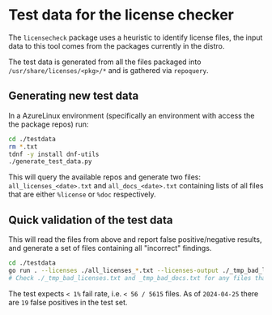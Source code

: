 # Test data for the license checker

The `licensecheck` package uses a heuristic to identify license files, the input data to this tool comes from the packages currently in the distro.

The test data is generated from all the files packaged into `/usr/share/licenses/<pkg>/*` and is gathered via `repoquery`.

## Generating new test data

In a AzureLinux environment (specifically an environment with access the the package repos) run:

```bash
cd ./testdata
rm *.txt
tdnf -y install dnf-utils
./generate_test_data.py
```

This will query the available repos and generate two files: `all_licenses_<date>.txt` and `all_docs_<date>.txt` containing lists of all files that are either `%license` or `%doc` respectively.

## Quick validation of the test data

This will read the files from above and report false positive/negative results, and generate a set of files containing all "incorrect" findings.

```bash
cd ./testdata
go run . --licenses ./all_licenses_*.txt --licenses-output ./_tmp_bad_licenses.txt --docs ./all_docs_*.txt --docs-output ./_tmp_bad_docs.txt --exception-file ../../../../resources/manifests/package/license_file_exceptions.json
# Check ./_tmp_bad_licenses.txt and _tmp_bad_docs.txt for any files that fail the classification
```

The test expects `< 1%` fail rate, i.e. `< 56 / 5615` files. As of `2024-04-25` there are `19` false positives in the test set.

